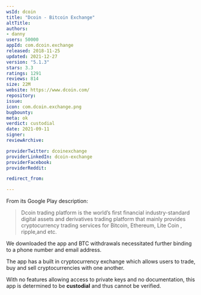 ```yaml
---
wsId: dcoin
title: "Dcoin - Bitcoin Exchange"
altTitle: 
authors:
- danny
users: 50000
appId: com.dcoin.exchange
released: 2018-11-25
updated: 2021-12-27
version: "5.1.3"
stars: 3.3
ratings: 1291
reviews: 814
size: 22M
website: https://www.dcoin.com/
repository: 
issue: 
icon: com.dcoin.exchange.png
bugbounty: 
meta: ok
verdict: custodial
date: 2021-09-11
signer: 
reviewArchive:

providerTwitter: dcoinexchange
providerLinkedIn: dcoin-exchange
providerFacebook: 
providerReddit: 

redirect_from:

---
```


From its Google Play description:

> Dcoin trading platform is the world’s first financial industry-standard digital assets and derivatives trading platform that mainly provides cryptocurrency trading services for Bitcoin, Ethereum, Lite Coin , ripple,and etc.

We downloaded the app and BTC withdrawals necessitated further binding to a phone number and email address.

The app has a built in cryptocurrency exchange which allows users to trade, buy and sell cryptocurrencies with one another. 

With no features allowing access to private keys and no documentation, this app is determined to be **custodial** and thus cannot be verified.

